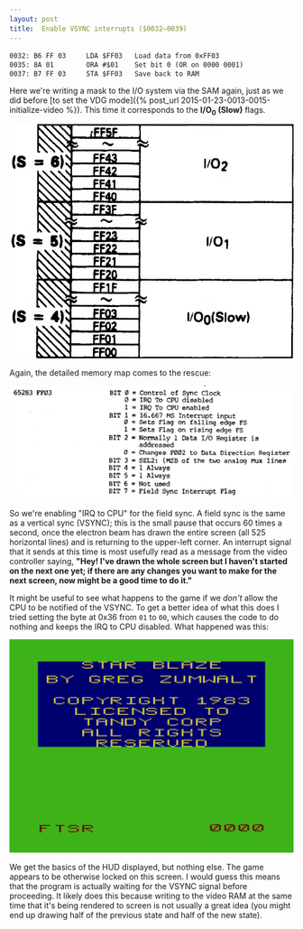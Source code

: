 ```yaml
---
layout: post
title:  Enable VSYNC interrupts ($0032—0039)
---
```


```
0032: B6 FF 03     LDA $FF03   Load data from 0xFF03
0035: 8A 01        ORA #$01    Set bit 0 (OR on 0000 0001)
0037: B7 FF 03     STA $FF03   Save back to RAM
```

Here we're writing a mask to the I/O system via the SAM again, just as we did before [to set the VDG mode]({% post_url 2015-01-23-0013-0015-initialize-video %}). This time it corresponds to the **I/O<sub>0</sub> (Slow)** flags.

![MC6883 I/O memory mapping](../images/MC6883_IO_FF00_to_FF5F.png)

Again, the detailed memory map comes to the rescue:

![CoCo Memory Map at 0xFF03](../images/CoCo_Memory_Map_FF03.png)

So we're enabling "IRQ to CPU" for the field sync. A field sync is the same as a vertical sync (VSYNC); this is the small pause that occurs 60 times a second, once the electron beam has drawn the entire screen (all 525 horizontal lines) and is returning to the upper-left corner. An interrupt signal that it sends at this time is most usefully read as a message from the video controller saying, **"Hey! I've drawn the whole screen but I haven't started on the next one yet; if there are any changes you want to make for the next screen, now might be a good time to do it."**

It might be useful to see what happens to the game if we *don't* allow the CPU to be notified of the VSYNC. To get a better idea of what this does I tried setting the byte at 0x36 from `01` to `00`, which causes the code to do nothing and keeps the IRQ to CPU disabled. What happened was this:

![What happens with IRQ to CPU disabled for vertical sync](../images/disabling_vsync_irq_to_cpu.png)

We get the basics of the HUD displayed, but nothing else. The game appears to be otherwise locked on this screen. I would guess this means that the program is actually waiting for the VSYNC signal before proceeding. It likely does this because writing to the video RAM at the same time that it's being rendered to screen is not usually a great idea (you might end up drawing half of the previous state and half of the new state).